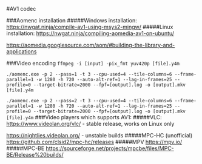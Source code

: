 #AV1 codec

###Aomenc installation
#####Windows installation: 
https://nwgat.ninja/compile-av1-using-msys2-mingw/
#####Linux installation:
https://nwgat.ninja/compiling-aomedia-av1-on-ubuntu/

https://aomedia.googlesource.com/aom/#building-the-library-and-applications

###Video encoding
`ffmpeg -i [input] -pix_fmt yuv420p [file].y4m`

`./aomenc.exe -p 2 --pass=1 -t 3 --cpu-used=4 --tile-columns=6 --frame-parallel=1 -w 1280 -h 720 --auto-alt-ref=1 --lag-in-frames=25 --profile=0 --target-bitrate=2000 --fpf=[output].log -o [output].mkv [file].y4m`

`./aomenc.exe -p 2 --pass=2 -t 3 --cpu-used=4 --tile-columns=6 --frame-parallel=1 -w 1280 -h 720 --auto-alt-ref=1 --lag-in-frames=25 --profile=0 --target-bitrate=2000 --fpf=[output].log -o [output].mkv [file].y4m`
###Video players which supports AV1:
#####VLC:
https://www.videolan.org/vlc/ - stable release, works on Linux only

https://nightlies.videolan.org/ - unstable builds 
#####MPC-HC (unofficial)
https://github.com/clsid2/mpc-hc/releases
#####MPV
https://mpv.io/
#####MPC-BE
https://sourceforge.net/projects/mpcbe/files/MPC-BE/Release%20builds/

